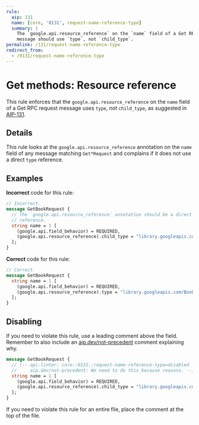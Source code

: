 ```yaml
---
rule:
  aip: 131
  name: [core, '0131', request-name-reference-type]
  summary: |
    The `google.api.resource_reference` on the `name` field of a Get RPC request
    message should use `type`, not `child_type`.
permalink: /131/request-name-reference-type
redirect_from:
  - /0131/request-name-reference-type
---
```


# Get methods: Resource reference

This rule enforces that the `google.api.resource_reference` on the `name` field
of a Get RPC request message uses `type`, not `child_type`, as suggested in
[AIP-131][].

## Details

This rule looks at the `google.api.resource_reference` annotation on the `name`
field of any message matching `Get*Request` and complains if it does not use a
direct `type` reference.

## Examples

**Incorrect** code for this rule:

```proto
// Incorrect.
message GetBookRequest {
  // The `google.api.resource_reference` annotation should be a direct `type`
  // reference.
  string name = 1 [
    (google.api.field_behavior) = REQUIRED,
    (google.api.resource_reference).child_type = "library.googleapis.com/Book"
  ];
}
```

**Correct** code for this rule:

```proto
// Correct.
message GetBookRequest {
  string name = 1 [
    (google.api.field_behavior) = REQUIRED,
    (google.api.resource_reference).type = "library.googleapis.com/Book"
  ];
}
```

## Disabling

If you need to violate this rule, use a leading comment above the field.
Remember to also include an [aip.dev/not-precedent][] comment explaining why.

```proto
message GetBookRequest {
  // (-- api-linter: core::0131::request-name-reference-type=disabled
  //     aip.dev/not-precedent: We need to do this because reasons. --)
  string name = 1 [
    (google.api.field_behavior) = REQUIRED,
    (google.api.resource_reference).child_type = "library.googleapis.com/Book"
  ];
}
```

If you need to violate this rule for an entire file, place the comment at the
top of the file.

[aip-131]: https://aip.dev/131
[aip.dev/not-precedent]: https://aip.dev/not-precedent
